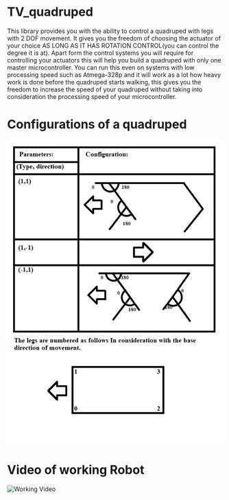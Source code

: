 # TV_quadruped
This library provides you with the ability to control a quadruped with legs with 2 DOF movement.
It gives you the freedom of choosing the actuator of your choice AS LONG AS IT HAS ROTATION CONTROL(you can control the degree it is at).
Apart form the control systems you will require for controlling your actuators this will help you build a quadruped with only one master microcontroller.
You can run this even on systems with low processing speed such as Atmega-328p and it will work as a lot how heavy work is done before the quadruped starts walking, this gives you the freedom to increase the speed of your quadruped without taking into consideration the processing speed of your microcontroller.

# Configurations of a quadruped
![Configuration of Quadruped](https://github.com/Atharva-Paralikar/TV_quadruped/blob/master/docs/configurations.png)
# Video of working Robot
![Working Video](https://github.com/Atharva-Paralikar/TV_quadruped/blob/master/docs/video.gif)
